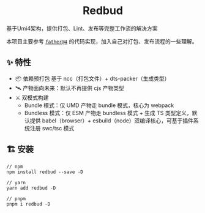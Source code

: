 <h1 align="center">Redbud</h1>

基于Umi4架构，提供打包、Lint、发布等完整工作流的解决方案

本项目主要参考 [`father@4`](https://github.com/umijs/umi-next/tree/master/packages/father) 的代码实现，加入自己对打包、发布流程的一些理解。

## ✨ 特性

- 📦 依赖预打包 基于 ncc（打包文件）+ dts-packer（生成类型）
- 🛰 产物面向未来：默认不再提供 cjs 产物类型
- ⚔️ 双模式构建
  - Bundle 模式：仅 UMD 产物走 bundle 模式，核心为 webpack
  - Bundless 模式：仅 ESM 产物走 bundless 模式 + 生成 TS 类型定义，默认提供 babel（browser）+ esbuild（node）双编译核心，可基于插件系统注册 swc/tsc 模式

## 🏗 安装

```
// npm 
npm install redbud --save -D

// yarn
yarn add redbud -D

// pnpm
pnpm i redbud -D
```
